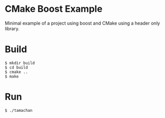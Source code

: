 CMake Boost Example
======================

Minimal example of a project using boost and CMake using a header only library.

Build
======================

    $ mkdir build
    $ cd build
    $ cmake ..
    $ make

Run
======================
    $ ./tamachan

